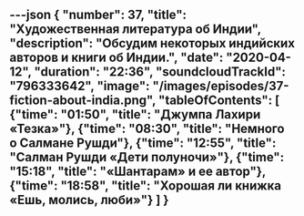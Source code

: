 ---json
{
	"number": 37,
	"title": "Художественная литература об&nbsp;Индии",
	"description": "Обсудим некоторых индийских авторов и&nbsp;книги об&nbsp;Индии.",
	"date": "2020-04-12",
	"duration": "22:36",
	"soundcloudTrackId": "796333642",
	"image": "/images/episodes/37-fiction-about-india.png",
	"tableOfContents": [
		{"time": "01:50", "title": "Джумпа Лахири &laquo;Тезка&raquo;"},
		{"time": "08:30", "title": "Немного о&nbsp;Салмане Рушди"},
		{"time": "12:55", "title": "Салман Рушди &laquo;Дети полуночи&raquo;"},
		{"time": "15:18", "title": "&laquo;Шантарам&raquo; и&nbsp;ее&nbsp;автор"},
		{"time": "18:58", "title": "Хорошая&nbsp;ли книжка &laquo;Ешь, молись, люби&raquo;"}
	]
}
---
